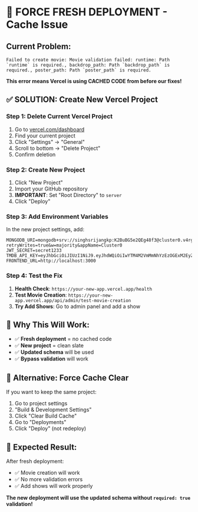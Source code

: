 # 🚨 FORCE FRESH DEPLOYMENT - Cache Issue

## **Current Problem:**
```
Failed to create movie: Movie validation failed: runtime: Path `runtime` is required., backdrop_path: Path `backdrop_path` is required., poster_path: Path `poster_path` is required.
```

**This error means Vercel is using CACHED CODE from before our fixes!**

## **✅ SOLUTION: Create New Vercel Project**

### **Step 1: Delete Current Vercel Project**
1. Go to [vercel.com/dashboard](https://vercel.com/dashboard)
2. Find your current project
3. Click "Settings" → "General"
4. Scroll to bottom → "Delete Project"
5. Confirm deletion

### **Step 2: Create New Project**
1. Click "New Project"
2. Import your GitHub repository
3. **IMPORTANT**: Set "Root Directory" to `server`
4. Click "Deploy"

### **Step 3: Add Environment Variables**
In the new project settings, add:
```
MONGODB_URI=mongodb+srv://singhsrijangkp:K2BuBG5e2QEg48f3@cluster0.v4rgvgd.mongodb.net/?retryWrites=true&w=majority&appName=Cluster0
JWT_SECRET=secret1233
TMDB_API_KEY=eyJhbGciOiJIUzI1NiJ9.eyJhdWQiOiIwYTM4M2VmMmNhYzEzOGExM2EyZTM2NTZiYjkwN2Y0OSIsIm5iZiI6MTc1MzU1MjI3My40MzI5OTk4LCJzdWIiOiI2ODg1MTU5MTJiNWNhZmY5ZmE4YTY5MTkiLCJzY29wZXMiOlsiYXBpX3JlYWQiXSwidmVyc2lvbiI6MX0.RVN100TwiSCK8OChjjMUAX14G01wz0JcJXMAy5PW9ZA
FRONTEND_URL=http://localhost:3000
```

### **Step 4: Test the Fix**
1. **Health Check**: `https://your-new-app.vercel.app/health`
2. **Test Movie Creation**: `https://your-new-app.vercel.app/api/admin/test-movie-creation`
3. **Try Add Shows**: Go to admin panel and add a show

## **🎯 Why This Will Work:**

- ✅ **Fresh deployment** = no cached code
- ✅ **New project** = clean slate
- ✅ **Updated schema** will be used
- ✅ **Bypass validation** will work

## **📝 Alternative: Force Cache Clear**

If you want to keep the same project:
1. Go to project settings
2. "Build & Development Settings"
3. Click "Clear Build Cache"
4. Go to "Deployments"
5. Click "Deploy" (not redeploy)

## **🚨 Expected Result:**

After fresh deployment:
- ✅ Movie creation will work
- ✅ No more validation errors
- ✅ Add shows will work properly

**The new deployment will use the updated schema without `required: true` validation!** 